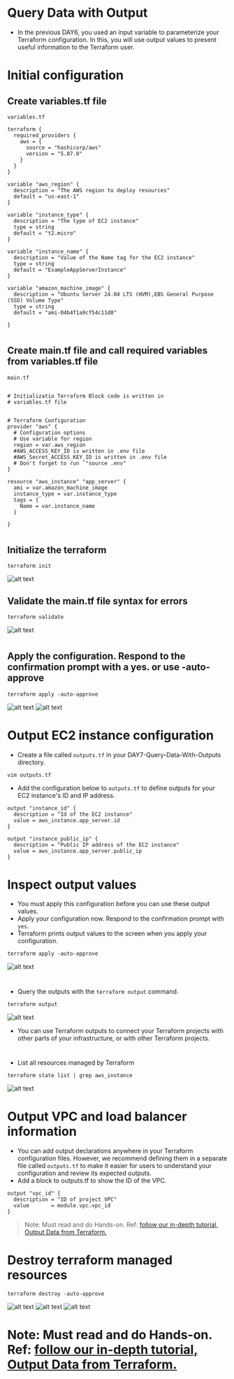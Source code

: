 # Query Data with Output

- In the previous DAY6, you used an input variable to parameterize your Terraform configuration. In this, you will use output values to present useful information to the Terraform user.

# Initial configuration

## Create variables.tf file

```
variables.tf
```

```
terraform {
  required_providers {
    aws = {
      source = "hashicorp/aws"
      version = "5.87.0"
    }
  }
}

variable "aws_region" {
  description = "The AWS region to deploy resources"
  default = "us-east-1"
}

variable "instance_type" {
  description = "The type of EC2 instance"
  type = string
  default = "t2.micro"
}

variable "instance_name" {
  description = "Value of the Name tag for the EC2 instance"
  type = string
  default = "ExampleAppServerInstance"
}

variable "amazon_machine_image" {
  description = "Ubuntu Server 24.04 LTS (HVM),EBS General Purpose (SSD) Volume Type"
  type = string
  default = "ami-04b4f1a9cf54c11d0"

}
```

#

## Create main.tf file and call required variables from variables.tf file

```
main.tf
```

```

# Initializatio Terraform Block code is written in
# variables.tf file


# Terraform Configuration
provider "aws" {
  # Configuration options
  # Use variable for region
  region = var.aws_region
  #AWS_ACCESS_KEY_ID is written in .env file
  #AWS_Secret_ACCESS_KEY_ID is written in .env file
  # Don't forget to run `"source .env"
}

resource "aws_instance" "app_server" {
  ami = var.amazon_machine_image
  instance_type = var.instance_type
  tags = {
    Name = var.instance_name
  }

}
```

#

## Initialize the terraform

```
terraform init
```

![alt text](./images/image.png)

## Validate the main.tf file syntax for errors

```
terraform validate
```

![alt text](./images/image-1.png)

#

## Apply the configuration. Respond to the confirmation prompt with a yes. or use -auto-approve

```
terraform apply -auto-approve
```

![alt text](./images/image-2.png)
![alt text](./images/image-3.png)

#

# Output EC2 instance configuration

- Create a file called `outputs.tf` in your DAY7-Query-Data-With-Outputs directory.

```
vim outputs.tf
```

- Add the configuration below to `outputs.tf` to define outputs for your EC2 instance's ID and IP address.

```
output "instance_id" {
  description = "Id of the EC2 instance"
  value = aws_instance.app_server.id
}

output "instance_public_ip" {
  description = "Public IP address of the EC2 instance"
  value = aws_instance.app_server.public_ip
}
```

#

# Inspect output values

- You must apply this configuration before you can use these output values.
- Apply your configuration now. Respond to the confirmation prompt with `yes`.
- Terraform prints output values to the screen when you apply your configuration.

```
terraform apply -auto-approve
```

![alt text](./images/image-4.png)

#

- Query the outputs with the `terraform output` command.

```
terraform output
```

![alt text](./images/image-5.png)

- You can use Terraform outputs to connect your Terraform projects with other parts of your infrastructure, or with other Terraform projects.

#

- List all resources managed by Terraform

```
terraform state list | grep aws_instance
```

![alt text](./images/image-6.png)

#

# Output VPC and load balancer information

- You can add output declarations anywhere in your Terraform configuration files. However, we recommend defining them in a separate file called `outputs.tf` to make it easier for users to understand your configuration and review its expected outputs.
- Add a block to outputs.tf to show the ID of the VPC.

```
output "vpc_id" {
  description = "ID of project VPC"
  value       = module.vpc.vpc_id
}

```

> Note: Must read and do Hands-on. Ref: [follow our in-depth tutorial, Output Data from Terraform.](https://developer.hashicorp.com/terraform/tutorials/configuration-language/outputs)

# Destroy terraform managed resources

```
terraform destroy -auto-approve
```

![alt text](./images/image-7.png)
![alt text](./images/image-8.png)
![alt text](./images/image-9.png)

#

# Note: Must read and do Hands-on. Ref: [follow our in-depth tutorial, Output Data from Terraform.](https://developer.hashicorp.com/terraform/tutorials/configuration-language/outputs)

#

